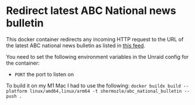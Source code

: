 # Redirect latest ABC National news bulletin
This docker container redirects any incoming HTTP request to the URL of the latest
ABC national news bulletin as listed in
[this feed](https://appsupport.abc-prod.net.au/Prod/listen/newsbulletin).

You need to set the following environment variables in the Unraid config for the container:
- `PORT` the port to listen on

To build it on my M1 Mac I had to use the following:
`docker buildx build --platform linux/amd64,linux/arm64 -t shermozle/abc_national_bulletin --push .`